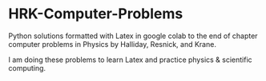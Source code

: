 # HRK-Computer-Problems
Python solutions formatted with Latex in google colab to the end of chapter computer problems in Physics by Halliday, Resnick, and Krane.

I am doing these problems to learn Latex and practice physics & scientific computing.
